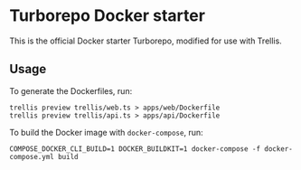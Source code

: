 # Turborepo Docker starter

This is the official Docker starter Turborepo, modified for use with Trellis.

## Usage

To generate the Dockerfiles, run:

```shell
trellis preview trellis/web.ts > apps/web/Dockerfile
trellis preview trellis/api.ts > apps/api/Dockerfile
```

To build the Docker image with `docker-compose`, run:

```shell
COMPOSE_DOCKER_CLI_BUILD=1 DOCKER_BUILDKIT=1 docker-compose -f docker-compose.yml build
```
